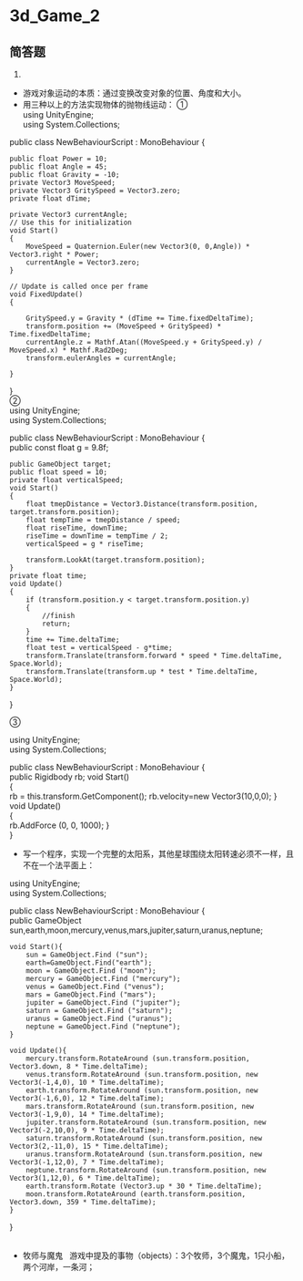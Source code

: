 # 3d_Game_2  
## 简答题  
  
1.  
* 游戏对象运动的本质：通过变换改变对象的位置、角度和大小。  
* 用三种以上的方法实现物体的抛物线运动： 
  ①    
using UnityEngine;  
using System.Collections;  
  
public class NewBehaviourScript : MonoBehaviour {  
  
	public float Power = 10;  
	public float Angle = 45;  
	public float Gravity = -10;  
	private Vector3 MoveSpeed;  
	private Vector3 GritySpeed = Vector3.zero;  
	private float dTime;  

	private Vector3 currentAngle;  
	// Use this for initialization  
	void Start()  
	{  
		MoveSpeed = Quaternion.Euler(new Vector3(0, 0,Angle)) * Vector3.right * Power;  
		currentAngle = Vector3.zero;  
	}  
  
	// Update is called once per frame  
	void FixedUpdate()  
	{  
  
		GritySpeed.y = Gravity * (dTime += Time.fixedDeltaTime);  
		transform.position += (MoveSpeed + GritySpeed) * Time.fixedDeltaTime;  
		currentAngle.z = Mathf.Atan((MoveSpeed.y + GritySpeed.y) / MoveSpeed.x) * Mathf.Rad2Deg;  
		transform.eulerAngles = currentAngle;  
  
	}  
}  
②  
using UnityEngine;    
using System.Collections;    
  
public class NewBehaviourScript : MonoBehaviour {    
	public const float g = 9.8f;    
  
	public GameObject target;   
	public float speed = 10;    
	private float verticalSpeed;    
	void Start()    
	{    
		float tmepDistance = Vector3.Distance(transform.position, target.transform.position);  
		float tempTime = tmepDistance / speed;  
		float riseTime, downTime;  
		riseTime = downTime = tempTime / 2;  
		verticalSpeed = g * riseTime;  

		transform.LookAt(target.transform.position);  
	}  
	private float time;  
	void Update()  
	{  
		if (transform.position.y < target.transform.position.y)  
		{  
			//finish  
			return;  
		}  
		time += Time.deltaTime;  
		float test = verticalSpeed - g*time;  
		transform.Translate(transform.forward * speed * Time.deltaTime, Space.World);  
		transform.Translate(transform.up * test * Time.deltaTime, Space.World);  
	}  
}     
  
③  

using UnityEngine;  
using System.Collections;  

public class NewBehaviourScript : MonoBehaviour {  
	public Rigidbody rb;
	void Start()  
	{  
		rb = this.transform.GetComponent<Rigidbody>();
		rb.velocity=new Vector3(10,0,0);
	}  
	void Update()  
	{  
    	rb.AddForce (0, 0, 1000);
	}  
}    
    
 * 写一个程序，实现一个完整的太阳系，其他星球围绕太阳转速必须不一样，且不在一个法平面上：  
   
using UnityEngine;  
using System.Collections;  

public class NewBehaviourScript : MonoBehaviour {  
	public GameObject sun,earth,moon,mercury,venus,mars,jupiter,saturn,uranus,neptune;

	void Start(){
		sun = GameObject.Find ("sun");
		earth=GameObject.Find("earth");
		moon = GameObject.Find ("moon");
		mercury = GameObject.Find ("mercury");
		venus = GameObject.Find ("venus");
		mars = GameObject.Find ("mars");
		jupiter = GameObject.Find ("jupiter");
		saturn = GameObject.Find ("saturn");
		uranus = GameObject.Find ("uranus");
		neptune = GameObject.Find ("neptune");
	}

	void Update(){
		mercury.transform.RotateAround (sun.transform.position, Vector3.down, 8 * Time.deltaTime);
		venus.transform.RotateAround (sun.transform.position, new Vector3(-1,4,0), 10 * Time.deltaTime);
		earth.transform.RotateAround (sun.transform.position, new Vector3(-1,6,0), 12 * Time.deltaTime);
		mars.transform.RotateAround (sun.transform.position, new Vector3(-1,9,0), 14 * Time.deltaTime);
		jupiter.transform.RotateAround (sun.transform.position, new Vector3(-2,10,0), 9 * Time.deltaTime);
		saturn.transform.RotateAround (sun.transform.position, new Vector3(2,-11,0), 15 * Time.deltaTime);
		uranus.transform.RotateAround (sun.transform.position, new Vector3(-1,12,0), 7 * Time.deltaTime);
		neptune.transform.RotateAround (sun.transform.position, new Vector3(1,12,0), 6 * Time.deltaTime);
		earth.transform.Rotate (Vector3.up * 30 * Time.deltaTime);
		moon.transform.RotateAround (earth.transform.position, Vector3.down, 359 * Time.deltaTime);
	}
}  
  
* 牧师与魔鬼   
游戏中提及的事物（objects）：3个牧师，3个魔鬼，1只小船，两个河岸，一条河；      


